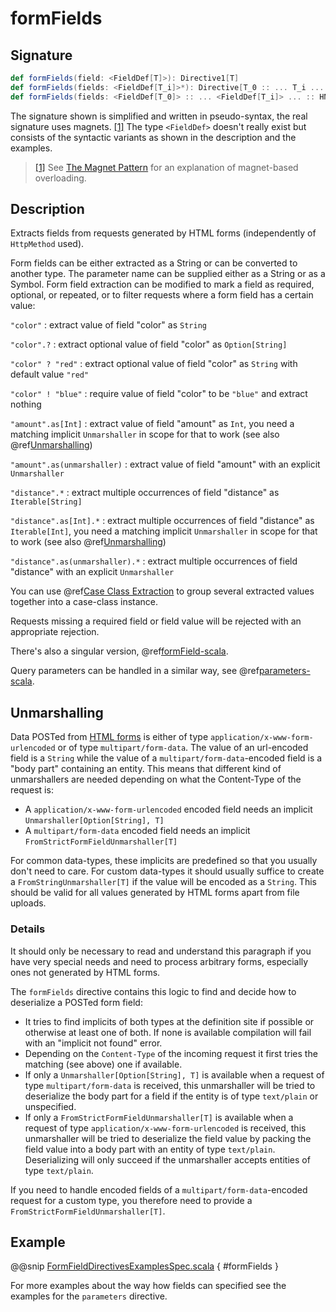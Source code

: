 <a id="formfields"></a>
# formFields

## Signature

```scala
def formFields(field: <FieldDef[T]>): Directive1[T]
def formFields(fields: <FieldDef[T_i]>*): Directive[T_0 :: ... T_i ... :: HNil]
def formFields(fields: <FieldDef[T_0]> :: ... <FieldDef[T_i]> ... :: HNil): Directive[T_0 :: ... T_i ... :: HNil]
```

The signature shown is simplified and written in pseudo-syntax, the real signature uses magnets. <a id="^1" href="#1">[1]</a> The type
`<FieldDef>` doesn't really exist but consists of the syntactic variants as shown in the description and the examples.

> <a id="1" href="#^1">[1]</a> See [The Magnet Pattern](http://spray.io/blog/2012-12-13-the-magnet-pattern/) for an explanation of magnet-based overloading.

## Description

Extracts fields from requests generated by HTML forms (independently of `HttpMethod` used).

Form fields can be either extracted as a String or can be converted to another type. The parameter name
can be supplied either as a String or as a Symbol. Form field extraction can be modified to mark a field
as required, optional, or repeated, or to filter requests where a form field has a certain value:

`"color"`
: extract value of field "color" as `String`

`"color".?`
: extract optional value of field "color" as `Option[String]`

`"color" ? "red"`
: extract optional value of field "color" as `String` with default value `"red"`

`"color" ! "blue"`
: require value of field "color" to be `"blue"` and extract nothing

`"amount".as[Int]`
: extract value of field "amount" as `Int`, you need a matching implicit `Unmarshaller` in scope for that to work
(see also @ref[Unmarshalling](../../../common/unmarshalling.md#http-unmarshalling-scala))

`"amount".as(unmarshaller)`
: extract value of field "amount" with an explicit `Unmarshaller`

`"distance".*`
: extract multiple occurrences of field "distance" as `Iterable[String]`

`"distance".as[Int].*`
: extract multiple occurrences of field "distance" as `Iterable[Int]`, you need a matching implicit `Unmarshaller` in scope for that to work
(see also @ref[Unmarshalling](../../../common/unmarshalling.md#http-unmarshalling-scala))

`"distance".as(unmarshaller).*`
: extract multiple occurrences of field "distance" with an explicit `Unmarshaller`


You can use @ref[Case Class Extraction](../../case-class-extraction.md#case-class-extraction) to group several extracted values together into a case-class
instance.

Requests missing a required field or field value will be rejected with an appropriate rejection.

There's also a singular version, @ref[formField-scala](formField.md#formfield-scala).

Query parameters can be handled in a similar way, see @ref[parameters-scala](../parameter-directives/parameters.md#parameters-scala).

## Unmarshalling

Data POSTed from [HTML forms](http://www.w3.org/TR/html401/interact/forms.html#h-17.13.4) is either of type `application/x-www-form-urlencoded` or of type
`multipart/form-data`. The value of an url-encoded field is a `String` while the value of a
`multipart/form-data`-encoded field is a "body part" containing an entity. This means that different kind of unmarshallers are needed depending
on what the Content-Type of the request is:

>
 * A `application/x-www-form-urlencoded` encoded field needs an implicit `Unmarshaller[Option[String], T]`
 * A `multipart/form-data` encoded field needs an implicit `FromStrictFormFieldUnmarshaller[T]`

For common data-types, these implicits are predefined so that you usually don't need to care. For custom data-types it
should usually suffice to create a `FromStringUnmarshaller[T]` if the value will be encoded as a `String`.
This should be valid for all values generated by HTML forms apart from file uploads.

### Details

It should only be necessary to read and understand this paragraph if you have very special needs and need to process
arbitrary forms, especially ones not generated by HTML forms.

The `formFields` directive contains this logic to find and decide how to deserialize a POSTed form field:

>
 * It tries to find implicits of both types at the definition site if possible or otherwise at least one of both. If
none is available compilation will fail with an "implicit not found" error.
 * Depending on the `Content-Type` of the incoming request it first tries the matching (see above) one if available.
 * If only a `Unmarshaller[Option[String], T]` is available when a request of type `multipart/form-data` is
received, this unmarshaller will be tried to deserialize the body part for a field if the entity is of type
`text/plain` or unspecified.
 * If only a `FromStrictFormFieldUnmarshaller[T]` is available when a request of type
`application/x-www-form-urlencoded` is received, this unmarshaller will be tried to deserialize the field value by
packing the field value into a body part with an entity of type `text/plain`. Deserializing will only succeed if
the unmarshaller accepts entities of type `text/plain`.

If you need to handle encoded fields of a `multipart/form-data`-encoded request for a custom type, you therefore need
to provide a `FromStrictFormFieldUnmarshaller[T]`.

## Example

@@snip [FormFieldDirectivesExamplesSpec.scala](../../../../../../../test/scala/docs/http/scaladsl/server/directives/FormFieldDirectivesExamplesSpec.scala) { #formFields }

For more examples about the way how fields can specified see the examples for the `parameters` directive.